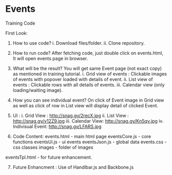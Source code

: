 # Events
Training Code

First Look:

1. How to use code?
i. Download files/folder.
ii. Clone repository.

2. How to run code?
After fetching code, just double click on events.html, It will open events page in browser.

3. What will be the result?
You will get same Event page (not exact copy) as mentioned in training tutorial.
i. Grid view of events : Clickable images of events with popover loaded with details of event.
ii. List view of events : Clickable rows with all details of events.
iii. Calendar view (only loading/waiting image).

4. How you can see individual event?
On click of Event image in Grid view as well as click of row in List view will display detail of clicked Event.

5. UI :
i. Grid View : http://snag.gy/2recX.jpg
ii. List View : http://snag.gy/v12Z9.jpg
iii. Calendar View: http://snag.gy/Kn5qy.jpg
iv. Indivisual Event: http://snag.gy/LFARS.jpg

6. Code Content:
events.html - main html page
eventsCore.js - core functions
eventsUi.js - ui events
eventsJson.js - global data
events.css - css classes
images - folder of images

eventsTpl.html - for future enhancement.

7. Future Enhancment :
Use of Handlbar.js and Backbone.js
